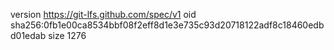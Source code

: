 version https://git-lfs.github.com/spec/v1
oid sha256:0fb1e00ca8534bbf08f2eff8d1e3e735c93d20718122adf8c18460edbd01edab
size 1276
